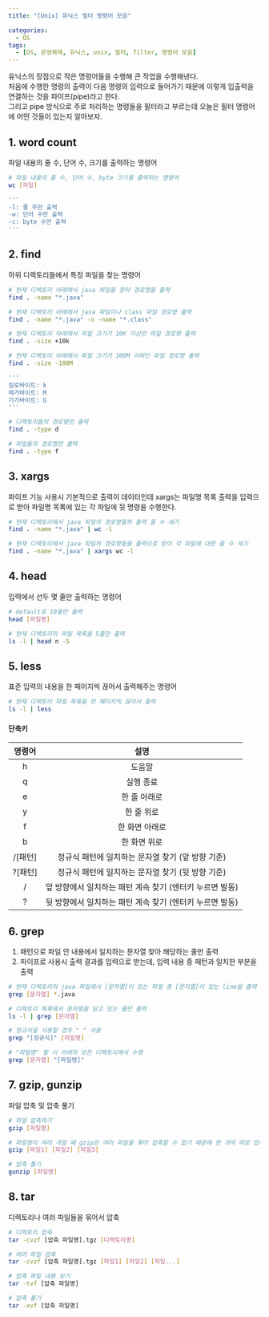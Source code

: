 ```yaml
---
title: "[Unix] 유닉스 필터 명령어 모음"

categories:
  - OS
tags:
  - [OS, 운영체제, 유닉스, unix, 필터, filter, 명령어 모음]
---
```


유닉스의 장점으로 작은 명령어들을 수행해 큰 작업을 수행해낸다.   
처음에 수행한 명령의 출력이 다음 명령의 입력으로 들어가기 때문에 이렇게 입출력을 연결하는 것을 파이프(pipe)라고 한다.   
그리고 pipe 방식으로 주로 처리하는 명령들을 필터라고 부르는데 오늘은 필터 명령어에 어떤 것들이 있는지 알아보자.

## 1. word count

파일 내용의 줄 수, 단어 수, 크기를 출력하는 명령어

```bash
# 파일 내용의 줄 수, 단어 수, byte 크기를 출력하는 명령어
wc [파일]

'''
-l: 줄 주만 출력
-w: 단어 수만 출력
-c: byte 수만 출력
'''
```

## 2. find

하위 디렉토리들에서 특정 파일을 찾는 명령어

```bash
# 현재 디렉토리 아래에서 java 파일을 찾아 경로명을 출력
find . -name "*.java"

# 현재 디렉토리 아래에서 java 파일이나 class 파일 경로명 출력
find . -name "*.java" -o -name "*.class"

# 현재 디렉토리 아래에서 파일 크기가 10K 이상인 파일 경로명 출력
find . -size +10k

# 현재 디렉토리 아래에서 파일 크기가 100M 이하인 파일 경로명 출력
find . -size -100M

'''
킬로바이트: k
메가바이트: M
기가바이트: G
'''

# 디렉토리들의 경로명만 출력
find . -type d

# 파일들의 경로명만 출력
find . -type f
```

## 3. xargs

파이프 기능 사용시 기본적으로 출력이 데이터인데 xargs는 파일명 목록 출력을 입력으로 받아 파일명 목록에 있는 각 파일에 뒷 명령을 수행한다.

```bash
# 현재 디렉토리에서 java 파일의 경로명들의 출력 줄 수 세기
find . -name "*.java" | wc -l

# 현재 디렉토리에서 java 파일의 경로명들을 출력으로 받아 각 파일에 대한 줄 수 세기
find . -name "*.java" | xargs wc -l
```

## 4. head

입력에서 선두 몇 줄만 출력하는 명령어

```bash
# default로 10줄만 출력
head [파일명]

# 현재 디렉토리의 파일 목록을 5줄만 출력
ls -l | head n -5
```

## 5. less

표준 입력의 내용을 한 페이지씩 끊어서 출력해주는 명령어

```bash
# 현재 디렉토리 파일 목록을 한 페이지씩 끊어서 출력
ls -l | less
```

#### 단축키

| 명령어  |                           설명                           |
| :-----: | :------------------------------------------------------: |
|    h    |                          도움말                          |
|    q    |                        실행 종료                         |
|    e    |                       한 줄 아래로                       |
|    y    |                        한 줄 위로                        |
|    f    |                      한 화면 아래로                      |
|    b    |                       한 화면 위로                       |
| /[패턴] |    정규식  패턴에 일치하는 문자열 찾기 (앞 방향 기준)    |
| ?[패턴] |    정규식 패턴에 일치하는 문자열 찾기 (뒷 방향 기준)     |
|    /    | 앞 방향에서 일치하는 패턴 계속 찾기 (엔터키 누르면 발동) |
|    ?    | 뒷 방향에서 일치하는 패턴 계속 찾기 (엔터키 누르면 발동) |
   
## 6. grep
   
1. 패턴으로 파일 안 내용에서 일치하는 문자열 찾아 해당하는 줄만 출력
2. 파이프로 사용시 출력 결과를 입력으로 받는데, 입력 내용 중 패턴과 일치한 부분을 출력
   
```bash
# 현재 디렉토리의 java 파일에서 [문자열]이 있는 파일 중 [문자열]이 있는 line을 출력
grep [문자열] *.java

# 디렉토리 목록에서 문자열을 담고 있는 줄만 출력
ls -l | grep [문자열]

# 정규식을 사용할 경우 " " 사용
grep "[정규식]" [파일명]

# "파일명" 할 시 아래의 모든 디렉토리에서 수행
grep [문자열] "[파일명]"
```

## 7. gzip, gunzip

파일 압축 및 압축 풀기

```bash
# 파일 압축하기
gzip [파일명]

# 파일명이 여러 개일 때 gzip은 여러 파일을 묶어 압축할 수 없기 때문에 한 개씩 따로 압축
gzip [파일1] [파일2] [파일3]

# 압축 풀기
gunzip [파일명]
```

## 8. tar

디렉토리나 여러 파일들을 묶어서 압축

```bash
# 디렉토리 압축
tar -cvzf [압축 파일명].tgz [디렉토리명]

# 여러 파일 압축
tar -cvzf [압축 파일명].tgz [파일1] [파일2] [파일...]

# 압축 파일 내용 보기
tar -tvf [압축 파일명]

# 압축 풀기
tar -xvf [압축 파일명]
```